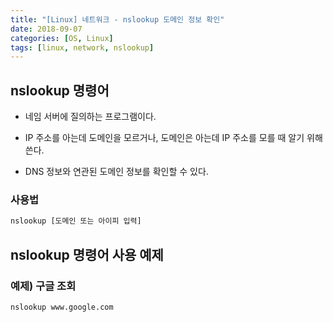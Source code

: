 ```yaml
---
title: "[Linux] 네트워크 - nslookup 도메인 정보 확인"
date: 2018-09-07
categories: [OS, Linux]
tags: [linux, network, nslookup]
---
```


## nslookup 명령어

- 네임 서버에 질의하는 프로그램이다.

- IP 주소를 아는데 도메인을 모르거나, 도메인은 아는데 IP 주소를 모를 때 알기 위해 쓴다.

- DNS 정보와 연관된 도메인 정보를 확인할 수 있다.

### 사용법

```bash
nslookup [도메인 또는 아이피 입력]
```

## nslookup 명령어 사용 예제
### 예제) 구글 조회

```bash
nslookup www.google.com
```